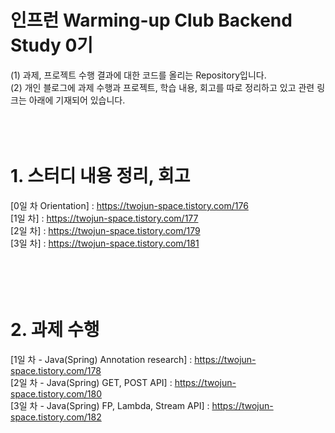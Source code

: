 # 인프런 Warming-up Club Backend Study 0기<br>
(1) 과제, 프로젝트 수행 결과에 대한 코드를 올리는 Repository입니다.<br>
(2) 개인 블로그에 과제 수행과 프로젝트, 학습 내용, 회고를 따로 정리하고 있고 관련 링크는 아래에 기재되어 있습니다.<br><br><br><br>

# 1. 스터디 내용 정리, 회고 
[0일 차 Orientation] : https://twojun-space.tistory.com/176 <br>
[1일 차] : https://twojun-space.tistory.com/177 <br>
[2일 차] : https://twojun-space.tistory.com/179 <br>
[3일 차] : https://twojun-space.tistory.com/181 <br><br><br><br><br>



# 2. 과제 수행
[1일 차 - Java(Spring) Annotation research] : https://twojun-space.tistory.com/178 <br>
[2일 차 - Java(Spring) GET, POST API] : https://twojun-space.tistory.com/180 <br>
[3일 차 - Java(Spring) FP, Lambda, Stream API] : https://twojun-space.tistory.com/182
